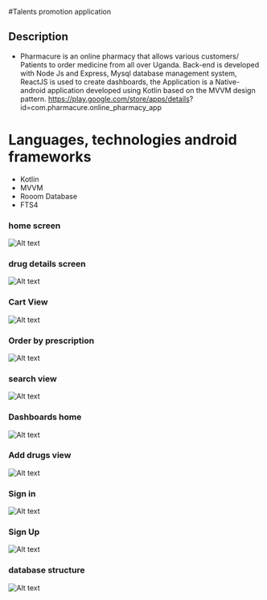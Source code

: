 #Talents promotion application

## Description
 - Pharmacure is an online pharmacy that allows various customers/ Patients to order medicine from all over Uganda.
   Back-end is developed with Node Js and Express, Mysql database management system, ReactJS is used to create dashboards, the Application is a Native-android application developed using Kotlin based on the MVVM design pattern.
   https://play.google.com/store/apps/details? id=com.pharmacure.online_pharmacy_app


 # Languages, technologies android frameworks
   - Kotlin
   - MVVM
   - Rooom Database
   - FTS4 
   
   ### home screen
   ![Alt text](screen-shots/home.jpg?raw=true "Optional Title")
   
  ### drug details screen
  ![Alt text](screen-shots/description.jpg?raw=true "Optional Title")
  
  ### Cart View
   ![Alt text](screen-shots/cart_view.jpg?raw=true "Optional Title")
    
  ### Order by prescription
   ![Alt text](screen-shots/20210219_133446.jpg?raw=true "Optional Title")
   
   ### search view
   ![Alt text](screen-shots/skeleton_on_search.jpg?raw=true "Optional Title")
      
  
  ### Dashboards home
   ![Alt text](screen-shots/dashboard_view.png?raw=true "Optional Title")
   
   ### Add drugs view
   ![Alt text](screen-shots/create_drugs_view.png?raw=true "Optional Title")
   
   ### Sign in 
   ![Alt text](screen-shots/sign_in.jpg?raw=true "Optional Title")
   
   ### Sign Up
   ![Alt text](screen-shots/sign_up.jpg?raw=true "Optional Title")
   
   ### database structure
   ![Alt text](screen-shots/data_base_design.png?raw=true "Optional Title")
   

   


